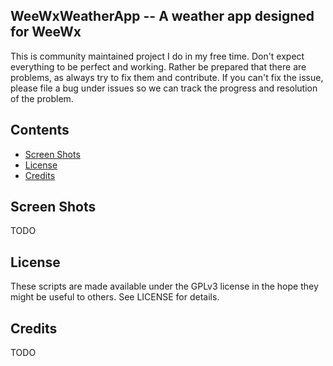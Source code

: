 ## WeeWxWeatherApp -- A weather app designed for WeeWx

This is community maintained project I do in my free time. Don't expect everything to be perfect and working. Rather be prepared that there are problems, as always try to fix them and contribute. If you can't fix the issue, please file a bug under issues so we can track the progress and resolution of the problem.

## Contents

 - [Screen Shots](#screen-shots)
 - [License](#license)
 - [Credits](#credits)

## Screen Shots

TODO

## License

These scripts are made available under the GPLv3 license in the hope they might be useful to others. See LICENSE for details.

## Credits

TODO
